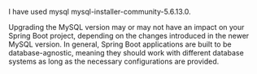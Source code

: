 I have used mysql mysql-installer-community-5.6.13.0.

Upgrading the MySQL version may or may not have an impact on your Spring Boot project, depending on the changes introduced in the newer MySQL version. In general, Spring Boot applications are built to be database-agnostic, meaning they should work with different database systems as long as the necessary configurations are provided.


